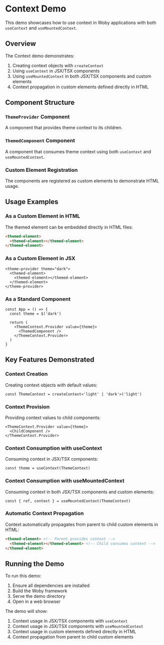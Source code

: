# Context Demo

This demo showcases how to use context in Woby applications with both `useContext` and `useMountedContext`.

## Overview

The Context demo demonstrates:

1. Creating context objects with `createContext`
2. Using `useContext` in JSX/TSX components
3. Using `useMountedContext` in both JSX/TSX components and custom elements
4. Context propagation in custom elements defined directly in HTML

## Component Structure

### `ThemeProvider` Component

A component that provides theme context to its children.

### `ThemedComponent` Component

A component that consumes theme context using both `useContext` and `useMountedContext`.

### Custom Element Registration

The components are registered as custom elements to demonstrate HTML usage.

## Usage Examples

### As a Custom Element in HTML

The themed element can be embedded directly in HTML files:

```html
<themed-element>
  <themed-element></themed-element>
</themed-element>
```

### As a Custom Element in JSX

```tsx
<theme-provider theme="dark">
  <themed-element>
    <themed-element></themed-element>
  </themed-element>
</theme-provider>
```

### As a Standard Component

```tsx
const App = () => {
  const theme = $('dark')
  
  return (
    <ThemeContext.Provider value={theme}>
      <ThemedComponent />
    </ThemeContext.Provider>
  )
}
```

## Key Features Demonstrated

### Context Creation

Creating context objects with default values:

```tsx
const ThemeContext = createContext<'light' | 'dark'>('light')
```

### Context Provision

Providing context values to child components:

```tsx
<ThemeContext.Provider value={theme}>
  <ChildComponent />
</ThemeContext.Provider>
```

### Context Consumption with useContext

Consuming context in JSX/TSX components:

```tsx
const theme = useContext(ThemeContext)
```

### Context Consumption with useMountedContext

Consuming context in both JSX/TSX components and custom elements:

```tsx
const { ref, context } = useMountedContext(ThemeContext)
```

### Automatic Context Propagation

Context automatically propagates from parent to child custom elements in HTML:

```html
<themed-element> <!-- Parent provides context -->
  <themed-element></themed-element> <!-- Child consumes context -->
</themed-element>
```

## Running the Demo

To run this demo:

1. Ensure all dependencies are installed
2. Build the Woby framework
3. Serve the demo directory
4. Open in a web browser

The demo will show:
1. Context usage in JSX/TSX components with `useContext`
2. Context usage in JSX/TSX components with `useMountedContext`
3. Context usage in custom elements defined directly in HTML
4. Context propagation from parent to child custom elements